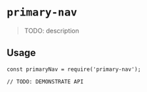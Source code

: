 # `primary-nav`

> TODO: description

## Usage

```
const primaryNav = require('primary-nav');

// TODO: DEMONSTRATE API
```

